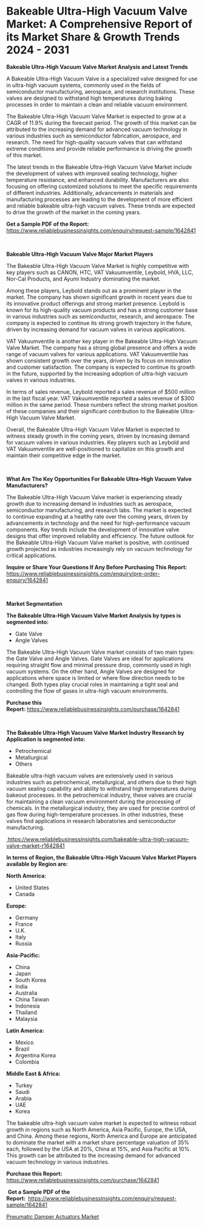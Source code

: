 <p><h1>Bakeable Ultra-High Vacuum Valve Market: A Comprehensive Report of its Market Share & Growth Trends 2024 - 2031</h1></p><p><strong>Bakeable Ultra-High Vacuum Valve Market Analysis and Latest Trends</strong></p>
<p><p>A Bakeable Ultra-High Vacuum Valve is a specialized valve designed for use in ultra-high vacuum systems, commonly used in the fields of semiconductor manufacturing, aerospace, and research institutions. These valves are designed to withstand high temperatures during baking processes in order to maintain a clean and reliable vacuum environment.</p><p>The Bakeable Ultra-High Vacuum Valve Market is expected to grow at a CAGR of 11.9% during the forecast period. The growth of this market can be attributed to the increasing demand for advanced vacuum technology in various industries such as semiconductor fabrication, aerospace, and research. The need for high-quality vacuum valves that can withstand extreme conditions and provide reliable performance is driving the growth of this market.</p><p>The latest trends in the Bakeable Ultra-High Vacuum Valve Market include the development of valves with improved sealing technology, higher temperature resistance, and enhanced durability. Manufacturers are also focusing on offering customized solutions to meet the specific requirements of different industries. Additionally, advancements in materials and manufacturing processes are leading to the development of more efficient and reliable bakeable ultra-high vacuum valves. These trends are expected to drive the growth of the market in the coming years.</p></p>
<p><strong>Get a Sample PDF of the Report:&nbsp;</strong> <a href="https://www.reliablebusinessinsights.com/enquiry/request-sample/1642841">https://www.reliablebusinessinsights.com/enquiry/request-sample/1642841</a></p>
<p>&nbsp;</p>
<p><strong>Bakeable Ultra-High Vacuum Valve Major Market Players</strong></p>
<p><p>The Bakeable Ultra-High Vacuum Valve Market is highly competitive with key players such as CANON, HTC, VAT Vakuumventile, Leybold, HVA, LLC, Nor-Cal Products, and Ayumi Industry dominating the market. </p><p>Among these players, Leybold stands out as a prominent player in the market. The company has shown significant growth in recent years due to its innovative product offerings and strong market presence. Leybold is known for its high-quality vacuum products and has a strong customer base in various industries such as semiconductor, research, and aerospace. The company is expected to continue its strong growth trajectory in the future, driven by increasing demand for vacuum valves in various applications.</p><p>VAT Vakuumventile is another key player in the Bakeable Ultra-High Vacuum Valve Market. The company has a strong global presence and offers a wide range of vacuum valves for various applications. VAT Vakuumventile has shown consistent growth over the years, driven by its focus on innovation and customer satisfaction. The company is expected to continue its growth in the future, supported by the increasing adoption of ultra-high vacuum valves in various industries.</p><p>In terms of sales revenue, Leybold reported a sales revenue of $500 million in the last fiscal year. VAT Vakuumventile reported a sales revenue of $300 million in the same period. These numbers reflect the strong market position of these companies and their significant contribution to the Bakeable Ultra-High Vacuum Valve Market.</p><p>Overall, the Bakeable Ultra-High Vacuum Valve Market is expected to witness steady growth in the coming years, driven by increasing demand for vacuum valves in various industries. Key players such as Leybold and VAT Vakuumventile are well-positioned to capitalize on this growth and maintain their competitive edge in the market.</p></p>
<p>&nbsp;</p>
<p><strong>What Are The Key Opportunities For Bakeable Ultra-High Vacuum Valve Manufacturers?</strong></p>
<p><p>The Bakeable Ultra-High Vacuum Valve market is experiencing steady growth due to increasing demand in industries such as aerospace, semiconductor manufacturing, and research labs. The market is expected to continue expanding at a healthy rate over the coming years, driven by advancements in technology and the need for high-performance vacuum components. Key trends include the development of innovative valve designs that offer improved reliability and efficiency. The future outlook for the Bakeable Ultra-High Vacuum Valve market is positive, with continued growth projected as industries increasingly rely on vacuum technology for critical applications.</p></p>
<p><strong>Inquire or Share Your Questions If Any Before Purchasing This Report:</strong> <a href="https://www.reliablebusinessinsights.com/enquiry/pre-order-enquiry/1642841">https://www.reliablebusinessinsights.com/enquiry/pre-order-enquiry/1642841</a></p>
<p>&nbsp;</p>
<p><strong>Market Segmentation</strong></p>
<p><strong>The Bakeable Ultra-High Vacuum Valve Market Analysis by types is segmented into:</strong></p>
<p><ul><li>Gate Valve</li><li>Angle Valves</li></ul></p>
<p><p>The Bakeable Ultra-High Vacuum Valve market consists of two main types: the Gate Valve and Angle Valves. Gate Valves are ideal for applications requiring straight flow and minimal pressure drop, commonly used in high vacuum systems. On the other hand, Angle Valves are designed for applications where space is limited or where flow direction needs to be changed. Both types play crucial roles in maintaining a tight seal and controlling the flow of gases in ultra-high vacuum environments.</p></p>
<p><strong>Purchase this Report:&nbsp;</strong><a href="https://www.reliablebusinessinsights.com/purchase/1642841">https://www.reliablebusinessinsights.com/purchase/1642841</a></p>
<p>&nbsp;</p>
<p><strong>The Bakeable Ultra-High Vacuum Valve Market Industry Research by Application is segmented into:</strong></p>
<p><ul><li>Petrochemical</li><li>Metallurgical</li><li>Others</li></ul></p>
<p><p>Bakeable ultra-high vacuum valves are extensively used in various industries such as petrochemical, metallurgical, and others due to their high vacuum sealing capability and ability to withstand high temperatures during bakeout processes. In the petrochemical industry, these valves are crucial for maintaining a clean vacuum environment during the processing of chemicals. In the metallurgical industry, they are used for precise control of gas flow during high-temperature processes. In other industries, these valves find applications in research laboratories and semiconductor manufacturing.</p></p>
<p><a href="https://www.reliablebusinessinsights.com/bakeable-ultra-high-vacuum-valve-market-r1642841">&nbsp;https://www.reliablebusinessinsights.com/bakeable-ultra-high-vacuum-valve-market-r1642841</a></p>
<p><strong>In terms of Region, the Bakeable Ultra-High Vacuum Valve Market Players available by Region are:</strong></p>
<p>
    <p> <strong> North America: </strong>
        <ul>
            <li>United States</li>
            <li>Canada</li>
        </ul>
        </p> 
    <p> <strong> Europe: </strong>
        <ul>
            <li>Germany</li>
            <li>France</li>
            <li>U.K.</li>
            <li>Italy</li>
            <li>Russia</li>
        </ul>
        </p> 
    <p> <strong> Asia-Pacific: </strong>
        <ul>
            <li>China</li>
            <li>Japan</li>
            <li>South Korea</li>
            <li>India</li>
            <li>Australia</li>
            <li>China Taiwan</li>
            <li>Indonesia</li>
            <li>Thailand</li>
            <li>Malaysia</li>
        </ul>
        </p> 
    <p> <strong> Latin America: </strong>
        <ul>
            <li>Mexico</li>
            <li>Brazil</li>
            <li>Argentina Korea</li>
            <li>Colombia</li>
        </ul>
        </p> 
    <p> <strong> Middle East & Africa: </strong>
        <ul>
            <li>Turkey</li>
            <li>Saudi</li>
            <li>Arabia</li>
            <li>UAE</li>
            <li>Korea</li>
        </ul>
    </p>
    </p>
<p><p>The bakeable ultra-high vacuum valve market is expected to witness robust growth in regions such as North America, Asia Pacific, Europe, the USA, and China. Among these regions, North America and Europe are anticipated to dominate the market with a market share percentage valuation of 35% each, followed by the USA at 20%, China at 15%, and Asia Pacific at 10%. This growth can be attributed to the increasing demand for advanced vacuum technology in various industries.</p></p>
<p><strong>Purchase this Report: </strong><a href="https://www.reliablebusinessinsights.com/purchase/1642841">https://www.reliablebusinessinsights.com/purchase/1642841</a></p>
<p>&nbsp;<strong>Get a Sample PDF of the Report:&nbsp;&nbsp;</strong><a href="https://www.reliablebusinessinsights.com/enquiry/request-sample/1642841">https://www.reliablebusinessinsights.com/enquiry/request-sample/1642841</a></p>
<p><strong></strong></p>
<p><p><a href="https://github.com/lsapaaep8/Market-Research-Report-List-1/blob/main/pneumatic-damper-actuators-market.md">Pneumatic Damper Actuators Market</a></p></p>